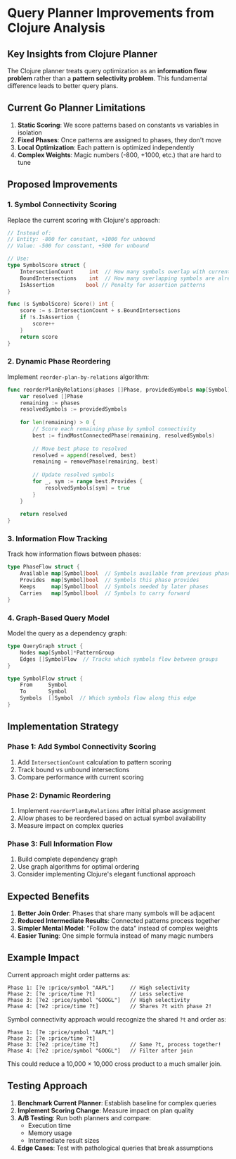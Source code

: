 # Query Planner Improvements from Clojure Analysis

## Key Insights from Clojure Planner

The Clojure planner treats query optimization as an **information flow problem** rather than a **pattern selectivity problem**. This fundamental difference leads to better query plans.

## Current Go Planner Limitations

1. **Static Scoring**: We score patterns based on constants vs variables in isolation
2. **Fixed Phases**: Once patterns are assigned to phases, they don't move
3. **Local Optimization**: Each pattern is optimized independently
4. **Complex Weights**: Magic numbers (-800, +1000, etc.) that are hard to tune

## Proposed Improvements

### 1. Symbol Connectivity Scoring

Replace the current scoring with Clojure's approach:

```go
// Instead of:
// Entity: -800 for constant, +1000 for unbound
// Value: -500 for constant, +500 for unbound

// Use:
type SymbolScore struct {
    IntersectionCount     int  // How many symbols overlap with current phase
    BoundIntersections    int  // How many overlapping symbols are already bound
    IsAssertion          bool // Penalty for assertion patterns
}

func (s SymbolScore) Score() int {
    score := s.IntersectionCount + s.BoundIntersections
    if !s.IsAssertion {
        score++
    }
    return score
}
```

### 2. Dynamic Phase Reordering

Implement `reorder-plan-by-relations` algorithm:

```go
func reorderPlanByRelations(phases []Phase, providedSymbols map[Symbol]bool) []Phase {
    var resolved []Phase
    remaining := phases
    resolvedSymbols := providedSymbols
    
    for len(remaining) > 0 {
        // Score each remaining phase by symbol connectivity
        best := findMostConnectedPhase(remaining, resolvedSymbols)
        
        // Move best phase to resolved
        resolved = append(resolved, best)
        remaining = removePhase(remaining, best)
        
        // Update resolved symbols
        for _, sym := range best.Provides {
            resolvedSymbols[sym] = true
        }
    }
    
    return resolved
}
```

### 3. Information Flow Tracking

Track how information flows between phases:

```go
type PhaseFlow struct {
    Available map[Symbol]bool  // Symbols available from previous phases
    Provides  map[Symbol]bool  // Symbols this phase provides
    Keeps     map[Symbol]bool  // Symbols needed by later phases
    Carries   map[Symbol]bool  // Symbols to carry forward
}
```

### 4. Graph-Based Query Model

Model the query as a dependency graph:

```go
type QueryGraph struct {
    Nodes map[Symbol]*PatternGroup
    Edges []SymbolFlow  // Tracks which symbols flow between groups
}

type SymbolFlow struct {
    From     Symbol
    To       Symbol
    Symbols  []Symbol  // Which symbols flow along this edge
}
```

## Implementation Strategy

### Phase 1: Add Symbol Connectivity Scoring
1. Add `IntersectionCount` calculation to pattern scoring
2. Track bound vs unbound intersections
3. Compare performance with current scoring

### Phase 2: Dynamic Reordering
1. Implement `reorderPlanByRelations` after initial phase assignment
2. Allow phases to be reordered based on actual symbol availability
3. Measure impact on complex queries

### Phase 3: Full Information Flow
1. Build complete dependency graph
2. Use graph algorithms for optimal ordering
3. Consider implementing Clojure's elegant functional approach

## Expected Benefits

1. **Better Join Order**: Phases that share many symbols will be adjacent
2. **Reduced Intermediate Results**: Connected patterns process together
3. **Simpler Mental Model**: "Follow the data" instead of complex weights
4. **Easier Tuning**: One simple formula instead of many magic numbers

## Example Impact

Current approach might order patterns as:
```
Phase 1: [?e :price/symbol "AAPL"]     // High selectivity
Phase 2: [?e :price/time ?t]           // Less selective
Phase 3: [?e2 :price/symbol "GOOGL"]   // High selectivity
Phase 4: [?e2 :price/time ?t]          // Shares ?t with phase 2!
```

Symbol connectivity approach would recognize the shared `?t` and order as:
```
Phase 1: [?e :price/symbol "AAPL"]
Phase 2: [?e :price/time ?t]
Phase 3: [?e2 :price/time ?t]          // Same ?t, process together!
Phase 4: [?e2 :price/symbol "GOOGL"]   // Filter after join
```

This could reduce a 10,000 × 10,000 cross product to a much smaller join.

## Testing Approach

1. **Benchmark Current Planner**: Establish baseline for complex queries
2. **Implement Scoring Change**: Measure impact on plan quality
3. **A/B Testing**: Run both planners and compare:
   - Execution time
   - Memory usage
   - Intermediate result sizes
4. **Edge Cases**: Test with pathological queries that break assumptions